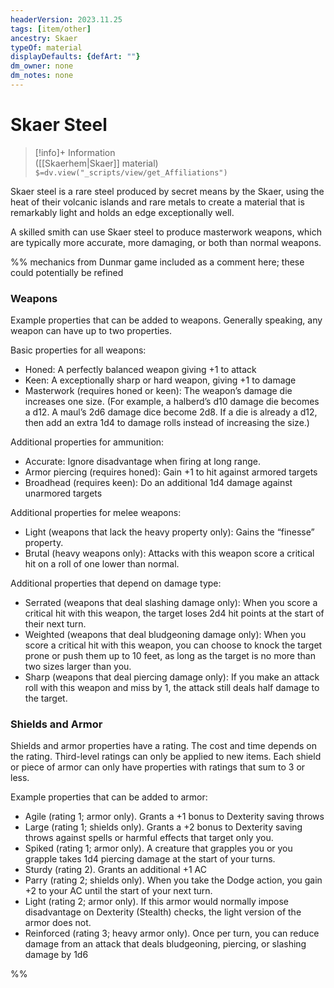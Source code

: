 ```yaml
---
headerVersion: 2023.11.25
tags: [item/other]
ancestry: Skaer
typeOf: material
displayDefaults: {defArt: ""}
dm_owner: none
dm_notes: none
---
```

# Skaer Steel
>[!info]+ Information  
> ([[Skaerhem|Skaer]] material)  
> `$=dv.view("_scripts/view/get_Affiliations")`

Skaer steel is a rare steel produced by secret means by the Skaer, using the heat of their volcanic islands and rare metals to create a material that is remarkably light and holds an edge exceptionally well.

A skilled smith can use Skaer steel to produce masterwork weapons, which are typically more accurate, more damaging, or both than normal weapons. 

%% mechanics from Dunmar game included as a comment here; these could potentially be refined

### Weapons
Example properties that can be added to weapons. Generally speaking, any weapon can have up to two properties. 

Basic properties for all weapons:
- Honed: A perfectly balanced weapon giving +1 to attack
- Keen: A exceptionally sharp or hard weapon, giving +1 to damage
- Masterwork (requires honed or keen): The weapon’s damage die increases one size. (For example, a halberd’s d10 damage die becomes a d12. A maul’s 2d6 damage dice become 2d8. If a die is already a d12, then add an extra 1d4 to damage rolls instead of increasing the size.) 

Additional properties for ammunition:
- Accurate: Ignore disadvantage when firing at long range. 
- Armor piercing (requires honed): Gain +1 to hit against armored targets
- Broadhead (requires keen): Do an additional 1d4 damage against unarmored targets

Additional properties for melee weapons:
- Light (weapons that lack the heavy property only): Gains the “finesse” property.
- Brutal (heavy weapons only): Attacks with this weapon score a critical hit on a roll of one lower than normal.

Additional properties that depend on damage type:
- Serrated (weapons that deal slashing damage only): When you score a critical hit with this weapon, the target loses 2d4 hit points at the start of their next turn.
- Weighted (weapons that deal bludgeoning damage only): When you score a critical hit with this weapon, you can choose to knock the target prone or push them up to 10 feet, as long as the target is no more than two sizes larger than you.
- Sharp (weapons that deal piercing damage only): If you make an attack roll with this weapon and miss by 1, the attack still deals half damage to the target.

### Shields and Armor

Shields and armor properties have a rating. The cost and time depends on the rating. Third-level ratings can only be applied to new items. Each shield or piece of armor can only have properties with ratings that sum to 3 or less. 

Example properties that can be added to armor:
- Agile (rating 1; armor only). Grants a +1 bonus to Dexterity saving throws
- Large (rating 1; shields only). Grants a +2 bonus to Dexterity saving throws against spells or harmful effects that target only you. 
- Spiked (rating 1; armor only). A creature that grapples you or you grapple takes 1d4 piercing damage at the start of your turns. 
- Sturdy (rating 2). Grants an additional +1 AC
- Parry (rating 2; shields only). When you take the Dodge action, you gain +2 to your AC until the start of your next turn. 
- Light (rating 2; armor only). If this armor would normally impose disadvantage on Dexterity (Stealth) checks, the light version of the armor does not. 
- Reinforced (rating 3; heavy armor only). Once per turn, you can reduce damage from an attack that deals bludgeoning, piercing, or slashing damage by 1d6

%%